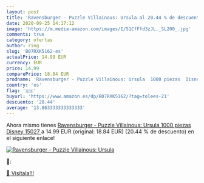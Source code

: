 ```yaml
---
layout: post
title: 'Ravensburger - Puzzle Villainous: Ursula al 20.44 % de descuento'
date: 2020-09-25 14:17:12
image: 'https://m.media-amazon.com/images/I/51CfFfd3zJL._SL200_.jpg'
comments: true
category: ofertas
author: ring
slug: 'B07RXK5162-es'
actualPrice: 14.99 EUR
currency: EUR
price: 14.99
comparePrice: 18.84 EUR
prodname: 'Ravensburger - Puzzle Villainous: Ursula  1000 piezas  Disney  15027 '
country: 'es'
flag: '🇪🇸'
buyurl: 'https://www.amazon.es/dp/B07RXK5162/?tag=tolees-21'
descuento: '20.44'
average: '13.863333333333333'
---
```


Ahora mismo tienes [Ravensburger - Puzzle Villainous: Ursula  1000 piezas  Disney  15027 ](https://www.amazon.es/dp/B07RXK5162/?tag=tolees-21) a 14.99 EUR (original: 18.84 EUR) (20.44 %  de descuento) en el siguiente enlace!

[![Ravensburger - Puzzle Villainous: Ursula](https://m.media-amazon.com/images/I/51CfFfd3zJL._SL200_.jpg)](https://www.amazon.es/dp/B07RXK5162/?tag=tolees-21)

🔎:


[🛒 Visítala!!!](https://www.amazon.es/dp/B07RXK5162/?tag=tolees-21)
